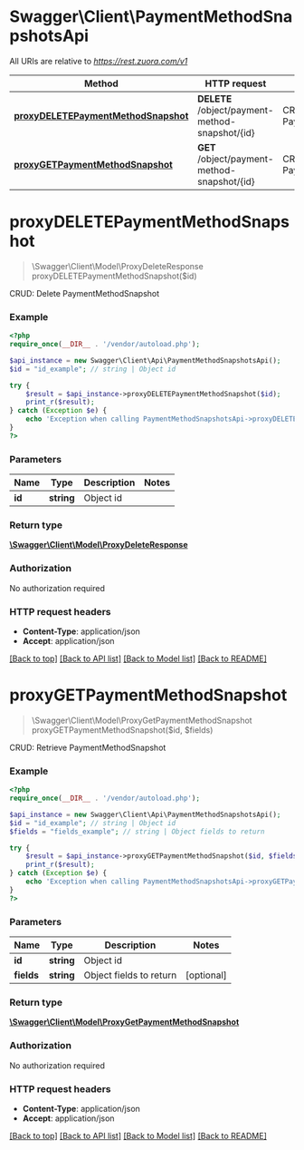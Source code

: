 # Swagger\Client\PaymentMethodSnapshotsApi

All URIs are relative to *https://rest.zuora.com/v1*

Method | HTTP request | Description
------------- | ------------- | -------------
[**proxyDELETEPaymentMethodSnapshot**](PaymentMethodSnapshotsApi.md#proxyDELETEPaymentMethodSnapshot) | **DELETE** /object/payment-method-snapshot/{id} | CRUD: Delete PaymentMethodSnapshot
[**proxyGETPaymentMethodSnapshot**](PaymentMethodSnapshotsApi.md#proxyGETPaymentMethodSnapshot) | **GET** /object/payment-method-snapshot/{id} | CRUD: Retrieve PaymentMethodSnapshot


# **proxyDELETEPaymentMethodSnapshot**
> \Swagger\Client\Model\ProxyDeleteResponse proxyDELETEPaymentMethodSnapshot($id)

CRUD: Delete PaymentMethodSnapshot



### Example
```php
<?php
require_once(__DIR__ . '/vendor/autoload.php');

$api_instance = new Swagger\Client\Api\PaymentMethodSnapshotsApi();
$id = "id_example"; // string | Object id

try {
    $result = $api_instance->proxyDELETEPaymentMethodSnapshot($id);
    print_r($result);
} catch (Exception $e) {
    echo 'Exception when calling PaymentMethodSnapshotsApi->proxyDELETEPaymentMethodSnapshot: ', $e->getMessage(), PHP_EOL;
}
?>
```

### Parameters

Name | Type | Description  | Notes
------------- | ------------- | ------------- | -------------
 **id** | **string**| Object id |

### Return type

[**\Swagger\Client\Model\ProxyDeleteResponse**](../Model/ProxyDeleteResponse.md)

### Authorization

No authorization required

### HTTP request headers

 - **Content-Type**: application/json
 - **Accept**: application/json

[[Back to top]](#) [[Back to API list]](../../README.md#documentation-for-api-endpoints) [[Back to Model list]](../../README.md#documentation-for-models) [[Back to README]](../../README.md)

# **proxyGETPaymentMethodSnapshot**
> \Swagger\Client\Model\ProxyGetPaymentMethodSnapshot proxyGETPaymentMethodSnapshot($id, $fields)

CRUD: Retrieve PaymentMethodSnapshot



### Example
```php
<?php
require_once(__DIR__ . '/vendor/autoload.php');

$api_instance = new Swagger\Client\Api\PaymentMethodSnapshotsApi();
$id = "id_example"; // string | Object id
$fields = "fields_example"; // string | Object fields to return

try {
    $result = $api_instance->proxyGETPaymentMethodSnapshot($id, $fields);
    print_r($result);
} catch (Exception $e) {
    echo 'Exception when calling PaymentMethodSnapshotsApi->proxyGETPaymentMethodSnapshot: ', $e->getMessage(), PHP_EOL;
}
?>
```

### Parameters

Name | Type | Description  | Notes
------------- | ------------- | ------------- | -------------
 **id** | **string**| Object id |
 **fields** | **string**| Object fields to return | [optional]

### Return type

[**\Swagger\Client\Model\ProxyGetPaymentMethodSnapshot**](../Model/ProxyGetPaymentMethodSnapshot.md)

### Authorization

No authorization required

### HTTP request headers

 - **Content-Type**: application/json
 - **Accept**: application/json

[[Back to top]](#) [[Back to API list]](../../README.md#documentation-for-api-endpoints) [[Back to Model list]](../../README.md#documentation-for-models) [[Back to README]](../../README.md)

